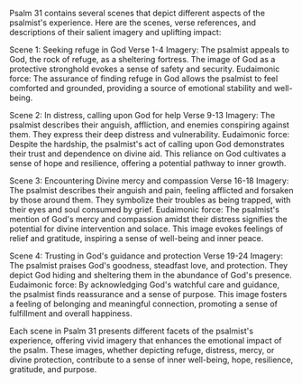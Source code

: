 Psalm 31 contains several scenes that depict different aspects of the psalmist's experience. Here are the scenes, verse references, and descriptions of their salient imagery and uplifting impact:

Scene 1: Seeking refuge in God
Verse 1-4
Imagery: The psalmist appeals to God, the rock of refuge, as a sheltering fortress. The image of God as a protective stronghold evokes a sense of safety and security.
Eudaimonic force: The assurance of finding refuge in God allows the psalmist to feel comforted and grounded, providing a source of emotional stability and well-being.

Scene 2: In distress, calling upon God for help
Verse 9-13
Imagery: The psalmist describes their anguish, affliction, and enemies conspiring against them. They express their deep distress and vulnerability.
Eudaimonic force: Despite the hardship, the psalmist's act of calling upon God demonstrates their trust and dependence on divine aid. This reliance on God cultivates a sense of hope and resilience, offering a potential pathway to inner growth.

Scene 3: Encountering Divine mercy and compassion
Verse 16-18
Imagery: The psalmist describes their anguish and pain, feeling afflicted and forsaken by those around them. They symbolize their troubles as being trapped, with their eyes and soul consumed by grief.
Eudaimonic force: The psalmist's mention of God's mercy and compassion amidst their distress signifies the potential for divine intervention and solace. This image evokes feelings of relief and gratitude, inspiring a sense of well-being and inner peace.

Scene 4: Trusting in God's guidance and protection
Verse 19-24
Imagery: The psalmist praises God's goodness, steadfast love, and protection. They depict God hiding and sheltering them in the abundance of God's presence.
Eudaimonic force: By acknowledging God's watchful care and guidance, the psalmist finds reassurance and a sense of purpose. This image fosters a feeling of belonging and meaningful connection, promoting a sense of fulfillment and overall happiness.

Each scene in Psalm 31 presents different facets of the psalmist's experience, offering vivid imagery that enhances the emotional impact of the psalm. These images, whether depicting refuge, distress, mercy, or divine protection, contribute to a sense of inner well-being, hope, resilience, gratitude, and purpose.